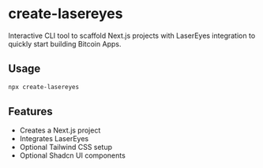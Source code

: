 <!-- @format -->

# create-lasereyes

Interactive CLI tool to scaffold Next.js projects with LaserEyes integration to quickly start building Bitcoin Apps.

## Usage

```bash
npx create-lasereyes
```

## Features

- Creates a Next.js project
- Integrates LaserEyes
- Optional Tailwind CSS setup
- Optional Shadcn UI components
